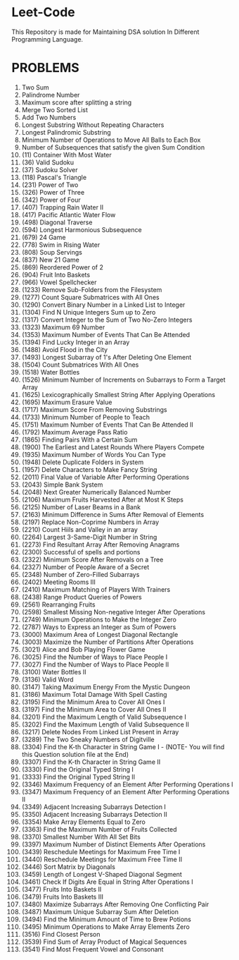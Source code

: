 # Leet-Code
This Repository is made for Maintaining DSA solution In Different Programming Language.

# PROBLEMS
1. Two Sum
2. Palindrome Number
3. Maximum score after splitting a string
4. Merge Two Sorted List
5. Add Two Numbers
6. Longest Substring Without Repeating Characters
7. Longest Palindromic Substring
8. Minimum Number of Operations to Move All Balls to Each Box
9. Number of Subsequences that satisfy the given Sum Condition
10. (11) Container With Most Water
11. (36) Valid Sudoku
12. (37) Sudoku Solver
13. (118) Pascal's Triangle
14. (231) Power of Two
15. (326) Power of Three
16. (342) Power of Four
17. (407) Trapping Rain Water II
18. (417) Pacific Atlantic Water Flow
19. (498) Diagonal Traverse
20. (594) Longest Harmonious Subsequence
21. (679) 24 Game
22. (778) Swim in Rising Water
23. (808) Soup Servings
24. (837) New 21 Game
25. (869) Reordered Power of 2
26. (904) Fruit Into Baskets
27. (966) Vowel Spellchecker
28. (1233) Remove Sub-Folders from the Filesystem
29. (1277) Count Square Submatrices with All Ones
30. (1290) Convert Binary Number in a Linked List to Integer
31. (1304) Find N Unique Integers Sum up to Zero
32. (1317) Convert Integer to the Sum of Two No-Zero Integers
33. (1323) Maximum 69 Number
34. (1353) Maximum Number of Events That Can Be Attended
35. (1394) Find Lucky Integer in an Array
36. (1488) Avoid Flood in the City
37. (1493) Longest Subarray of 1's After Deleting One Element
38. (1504) Count Submatrices With All Ones
39. (1518) Water Bottles
40. (1526) Minimum Number of Increments on Subarrays to Form a Target Array
41. (1625) Lexicographically Smallest String After Applying Operations 
42. (1695) Maximum Erasure Value
43. (1717) Maximum Score From Removing Substrings
44. (1733) Minimum Number of People to Teach
45. (1751) Maximum Number of Events That Can Be Attended II
46. (1792) Maximum Average Pass Ratio
47. (1865) Finding Pairs With a Certain Sum
48. (1900) The Earliest and Latest Rounds Where Players Compete
49. (1935) Maximum Number of Words You Can Type
50. (1948) Delete Duplicate Folders in System
51. (1957) Delete Characters to Make Fancy String
52. (2011) Final Value of Variable After Performing Operations
53. (2043) Simple Bank System
54. (2048) Next Greater Numerically Balanced Number
55. (2106) Maximum Fruits Harvested After at Most K Steps
56. (2125) Number of Laser Beams in a Bank
57. (2163) Minimum Difference in Sums After Removal of Elements
58. (2197) Replace Non-Coprime Numbers in Array
59. (2210) Count Hiils and Valley in an array
60. (2264) Largest 3-Same-Digit Number in String
61. (2273) Find Resultant Array After Removing Anagrams
62. (2300) Successful of spells and portions
63. (2322) Minimum Score After Removals on a Tree
64. (2327) Number of People Aware of a Secret
65. (2348) Number of Zero-Filled Subarrays
66. (2402) Meeting Rooms III
67. (2410) Maximum Matching of Players With Trainers
68. (2438) Range Product Queries of Powers
69. (2561) Rearranging Fruits
70. (2598) Smallest Missing Non-negative Integer After Operations
71. (2749) Minimum Operations to Make the Integer Zero
72. (2787) Ways to Express an Integer as Sum of Powers
73. (3000) Maximum Area of Longest Diagonal Rectangle
74. (3003) Maximize the Number of Partitions After Operations
75. (3021) Alice and Bob Playing Flower Game
76. (3025) Find the Number of Ways to Place People I
77. (3027) Find the Number of Ways to Place People II
78. (3100) Water Bottles II
79. (3136) Valid Word
80. (3147) Taking Maximum Energy From the Mystic Dungeon
81. (3186) Maximum Total Damage With Spell Casting
82. (3195) Find the Minimum Area to Cover All Ones I
83. (3197) Find the Minimum Area to Cover All Ones II
84. (3201) Find the Maximum Length of Valid Subsequence I
85. (3202) Find the Maximum Length of Valid Subsequence II
86. (3217) Delete Nodes From Linked List Present in Array
87. (3289) The Two Sneaky Numbers of Digitville
71. (3304) Find the K-th Character in String Game I - (NOTE- You will find this Question solution file at the End)
70. (3307) Find the K-th Character in String Game II
71. (3330) Find the Original Typed String I
72. (3333) Find the Original Typed String II
73. (3346) Maximum Frequency of an Element After Performing Operations I
74. (3347) Maximum Frequency of an Element After Performing Operations II
75. (3349) Adjacent Increasing Subarrays Detection I
76. (3350) Adjacent Increasing Subarrays Detection II
77. (3354) Make Array Elements Equal to Zero
78. (3363) Find the Maximum Number of Fruits Collected
79. (3370) Smallest Number With All Set Bits
80. (3397) Maximum Number of Distinct Elements After Operations
81. (3439) Reschedule Meetings for Maximum Free Time I
82. (3440) Reschedule Meetings for Maximum Free Time II
83. (3446) Sort Matrix by Diagonals
84. (3459) Length of Longest V-Shaped Diagonal Segment
85. (3461) Check If Digits Are Equal in String After Operations I
86. (3477) Fruits Into Baskets II
87. (3479) Fruits Into Baskets III
88. (3480) Maximize Subarrays After Removing One Conflicting Pair
67. (3487) Maximum Unique Subarray Sum After Deletion
68. (3494) Find the Minimum Amount of Time to Brew Potions
69. (3495) Minimum Operations to Make Array Elements Zero
70. (3516) Find Closest Person
71. (3539) Find Sum of Array Product of Magical Sequences
72. (3541) Find Most Frequent Vowel and Consonant




